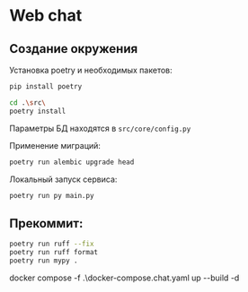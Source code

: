 # Web chat

## Создание окружения    
Установка poetry и необходимых пакетов:
``` Bash
pip install poetry

cd .\src\
poetry install
```

Параметры БД находятся в ```src/core/config.py```   

Применение миграций:
``` Bash
poetry run alembic upgrade head
```

Локальный запуск сервиса:
``` Bash
poetry run py main.py
```

## Прекоммит:
``` Bash
poetry run ruff --fix
poetry run ruff format
poetry run mypy .
```

docker compose -f .\docker-compose.chat.yaml up --build -d